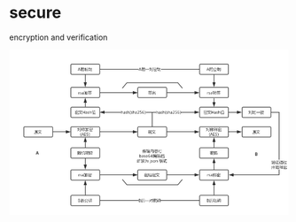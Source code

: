 # secure
encryption and verification

![flow chart](https://github.com/bnyu/secure/blob/master/depict.png)

